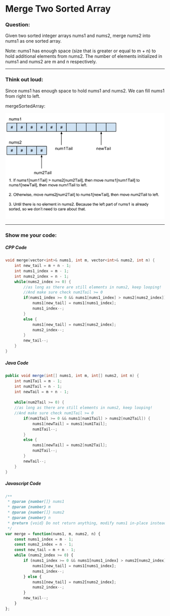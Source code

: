 # Merge Two Sorted Array

### Question:

Given two sorted integer arrays nums1 and nums2, merge nums2 into nums1 as one sorted array.

Note:
nums1 has enough space (size that is greater or equal to m + n) to hold additional elements from nums2. The number of elements initialized in nums1 and nums2 are m and n respectively.

---

### Think out loud:

Since nums1 has enough space to hold nums1 and nums2. We can fill nums1 from right to left.

mergeSortedArray:

![](mergesortedarray.png)

---

### Show me your code:

##### CPP Code

```cpp
void merge(vector<int>& nums1, int m, vector<int>& nums2, int n) {
    int new_tail = m + n - 1;
    int nums1_index = m - 1;
    int nums2_index = n - 1;
    while(nums2_index >= 0) {
        //as long as there are still elements in nums2, keep looping!
        //And make sure check num1Tail >= 0
        if(nums1_index >= 0 && nums1[nums1_index] > nums2[nums2_index]) {
            nums1[new_tail] = nums1[nums1_index];
            nums1_index--;
        }
        else {
            nums1[new_tail] = nums2[nums2_index];
            nums2_index--;
        }
        new_tail--;
    }
}
```

##### Java Code

```java
public void merge(int[] nums1, int m, int[] nums2, int n) {
    int num1Tail = m - 1;
    int num2Tail = n - 1;
    int newTail = m + n - 1;

    while(num2Tail >= 0) {
    //as long as there are still elements in nums2, keep looping!
    //And make sure check num1Tail >= 0
        if(num1Tail >= 0 && nums1[num1Tail] > nums2[num2Tail]) {
            nums1[newTail] = nums1[num1Tail];
            num1Tail--;
        }
        else {
            nums1[newTail] = nums2[num2Tail];
            num2Tail--;
        }
        newTail--;
    }
}
```

##### Javascript Code

```javascript
/**
 * @param {number[]} nums1
 * @param {number} m
 * @param {number[]} nums2
 * @param {number} n
 * @return {void} Do not return anything, modify nums1 in-place instead.
 */
var merge = function(nums1, m, nums2, n) {
    const nums1_index = m - 1;
    const nums2_index = n - 1;
    const new_tail = m + n - 1;
    while (nums2_index >= 0) {
        if (nums1_index >= 0 && nums1[nums1_index] > nums2[nums2_index]) {
            nums1[new_tail] = nums1[nums1_index];
            nums1_index--;
        } else {
            nums1[new_tail] = nums2[nums2_index];
            nums2_index--;
        }
        new_tail--;
    }
};
```

